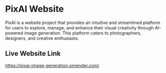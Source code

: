 # PixAI Website
PixAI is a website project that provides an intuitive and streamlined platform for users to explore, manage, and enhance their visual creativity through AI-powered image generation. This platform caters to photographers, designers, and creative enthusiasts.

## Live Website Link
https://pixai-image-generation.onrender.com/
